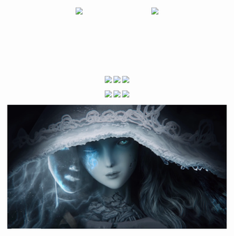 <div id="title" style="width: 100%" align=center>
<div align="center" style="display: flex; justify-content: space-evenly; align-items: center; margin:  20px 0;" > 
<!-- 统计 -->
<img height="137px" src="https://github-readme-stats.vercel.app/api?username=ater-lzp&show_icons=true&theme=dark&hide_title=true" /> 
<!-- 语言统计 -->
<img   height="137px" src="https://github-readme-stats.vercel.app/api/top-langs/?username=ater-lzp&layout=compact&theme=dark&hide_title=true" />
</div>
<!-- 徽章 -->
<span >
<img src="https://img.shields.io/badge/-HTML5-E34F26?style=flat-square&logo=html5&logoColor=white" />
<img src="https://img.shields.io/badge/-CSS3-1572B6?style=flat-square&logo=css3" />
<img src="https://img.shields.io/badge/-JavaScript-oringe?style=flat-square&logo=javascript" />
</span>

![](https://img.shields.io/badge/讨厌-学习-yellow)
![](https://img.shields.io/badge/性格-开朗-red)
![](https://img.shields.io/badge/爱好-游戏-red)

</div>

![头像](images/295a47c101de6953f5d10d0d6cc1d9b5398499399.png)
